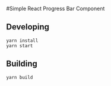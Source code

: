 #Simple React Progress Bar Component

## Developing
    yarn install
    yarn start
    
## Building
    yarn build
